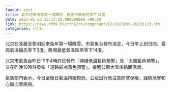 ```yaml
---
layout: post
title: 北京迎來兔年第一場降雪　預測今晚低見零下14度
date: 2023-01-23 15:17:20.000000000 +08:00
link: https://news.rthk.hk/rthk/ch/component/k2/1685016-20230123.htm
categories: rthk
---
```


北京在凌晨至黎明迎來兔年第一場降雪。市氣象台發布消息，今日早上到日間，最高氣溫攝氏零下3度，晚間最低氣溫跌至零下14度。

北京市氣象台昨日下午4時許已發布「持續低溫藍色預警」及「大風藍色預警」，又在昨晚10時許發布「道路結冰黃色預警」，提醒公眾大雪後路面濕滑。

氣象部門表示，今日至後日氣溫持續較低，公眾出行應注意防寒保暖，謹防感冒和心腦血管疾病。
